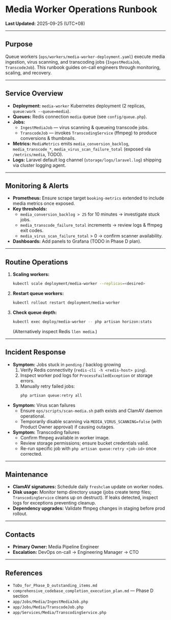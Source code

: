 # Media Worker Operations Runbook

**Last Updated:** 2025-09-25 (UTC+08)

---

## Purpose
Queue workers (`ops/workers/media-worker-deployment.yaml`) execute media ingestion, virus scanning, and transcoding jobs (`IngestMediaJob`, `TranscodeJob`). This runbook guides on-call engineers through monitoring, scaling, and recovery.

---

## Service Overview
- **Deployment:** `media-worker` Kubernetes deployment (2 replicas, `queue:work --queue=media`).
- **Queues:** Redis connection `media` queue (see `config/queue.php`).
- **Jobs:**
  - `IngestMediaJob` — virus scanning & queueing transcode jobs.
  - `TranscodeJob` — invokes `TranscodingService` (ffmpeg) to produce conversions & thumbnails.
- **Metrics:** `MediaMetrics` emits `media_conversion_backlog`, `media_transcode_*`, `media_virus_scan_failure_total` (exposed via `/metrics/media`, TODO).
- **Logs:** Laravel default log channel (`storage/logs/laravel.log`) shipping via cluster logging agent.

---

## Monitoring & Alerts
- **Prometheus:** Ensure scrape target `booking-metrics` extended to include media metrics once exposed.
- **Key thresholds:**
  - `media_conversion_backlog > 25` for 10 minutes → investigate stuck jobs.
  - `media_transcode_failure_total` increments → review logs & ffmpeg exit codes.
  - `media_virus_scan_failure_total` > 0 → confirm scanner availability.
- **Dashboards:** Add panels to Grafana (TODO in Phase D plan).

---

## Routine Operations
1. **Scaling workers:**
   ```bash
   kubectl scale deployment/media-worker --replicas=<desired>
   ```
2. **Restart queue workers:**
   ```bash
   kubectl rollout restart deployment/media-worker
   ```
3. **Check queue depth:**
   ```bash
   kubectl exec deploy/media-worker -- php artisan horizon:stats
   ```
   (Alternatively inspect Redis `llen media`.)

---

## Incident Response
- **Symptom:** Jobs stuck in `pending` / backlog growing
  1. Verify Redis connectivity (`redis-cli -h <redis-host> ping`).
  2. Inspect worker pod logs for `ProcessFailedException` or storage errors.
  3. Manually retry failed jobs:
     ```bash
     php artisan queue:retry all
     ```
- **Symptom:** Virus scan failures
  - Ensure `ops/scripts/scan-media.sh` path exists and ClamAV daemon operational.
  - Temporarily disable scanning via `MEDIA_VIRUS_SCANNING=false` (with Product Owner approval) if causing outages.
- **Symptom:** Transcoding failures
  - Confirm ffmpeg available in worker image.
  - Review storage permissions; ensure bucket credentials valid.
  - Re-run specific job with `php artisan queue:retry <job-id>` once corrected.

---

## Maintenance
- **ClamAV signatures:** Schedule daily `freshclam` update on worker nodes.
- **Disk usage:** Monitor temp directory usage (jobs create temp files; `TranscodingService` cleans up on destruct). If leaks detected, inspect logs for exceptions preventing cleanup.
- **Dependency upgrades:** Validate ffmpeg changes in staging before prod rollout.

---

## Contacts
- **Primary Owner:** Media Pipeline Engineer
- **Escalation:** DevOps on-call → Engineering Manager → CTO

---

## References
- `ToDo_for_Phase_D_outstanding_items.md`
- `comprehensive_codebase_completion_execution_plan.md` — Phase D section
- `app/Jobs/Media/IngestMediaJob.php`
- `app/Jobs/Media/TranscodeJob.php`
- `app/Services/Media/TranscodingService.php`
